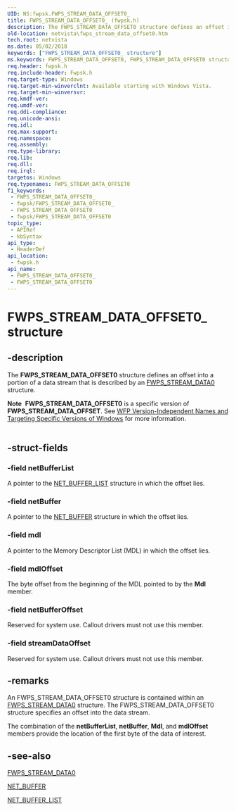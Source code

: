 ```yaml
---
UID: NS:fwpsk.FWPS_STREAM_DATA_OFFSET0_
title: FWPS_STREAM_DATA_OFFSET0_ (fwpsk.h)
description: The FWPS_STREAM_DATA_OFFSET0 structure defines an offset into a portion of a data stream that is described by an FWPS_STREAM_DATA0 structure.Note  FWPS_STREAM_DATA_OFFSET0 is a specific version of FWPS_STREAM_DATA_OFFSET.
old-location: netvista\fwps_stream_data_offset0.htm
tech.root: netvista
ms.date: 05/02/2018
keywords: ["FWPS_STREAM_DATA_OFFSET0_ structure"]
ms.keywords: FWPS_STREAM_DATA_OFFSET0, FWPS_STREAM_DATA_OFFSET0 structure [Network Drivers Starting with Windows Vista], FWPS_STREAM_DATA_OFFSET0_, fwpsk/FWPS_STREAM_DATA_OFFSET0, netvista.fwps_stream_data_offset0, wfp_ref_3_struct_3_fwps_P-Z_dc4b9bc1-f92b-4318-9cf4-466047be22f2.xml
req.header: fwpsk.h
req.include-header: Fwpsk.h
req.target-type: Windows
req.target-min-winverclnt: Available starting with Windows Vista.
req.target-min-winversvr: 
req.kmdf-ver: 
req.umdf-ver: 
req.ddi-compliance: 
req.unicode-ansi: 
req.idl: 
req.max-support: 
req.namespace: 
req.assembly: 
req.type-library: 
req.lib: 
req.dll: 
req.irql: 
targetos: Windows
req.typenames: FWPS_STREAM_DATA_OFFSET0
f1_keywords:
 - FWPS_STREAM_DATA_OFFSET0_
 - fwpsk/FWPS_STREAM_DATA_OFFSET0_
 - FWPS_STREAM_DATA_OFFSET0
 - fwpsk/FWPS_STREAM_DATA_OFFSET0
topic_type:
 - APIRef
 - kbSyntax
api_type:
 - HeaderDef
api_location:
 - fwpsk.h
api_name:
 - FWPS_STREAM_DATA_OFFSET0_
 - FWPS_STREAM_DATA_OFFSET0
---
```


# FWPS_STREAM_DATA_OFFSET0_ structure


## -description

The <b>FWPS_STREAM_DATA_OFFSET0</b> structure defines an offset into a portion of a data stream that is
  described by an 
  <a href="/windows-hardware/drivers/ddi/fwpsk/ns-fwpsk-fwps_stream_data0_">FWPS_STREAM_DATA0</a> structure.
<div class="alert"><b>Note</b>  <b>FWPS_STREAM_DATA_OFFSET0</b> is a specific version of <b>FWPS_STREAM_DATA_OFFSET</b>. See <a href="/windows/desktop/FWP/wfp-version-independent-names-and-targeting-specific-versions-of-windows">WFP Version-Independent Names and Targeting Specific Versions of Windows</a> for more information.</div><div> </div>

## -struct-fields

### -field netBufferList

A pointer to the 
     <a href="/windows-hardware/drivers/ddi/nbl/ns-nbl-net_buffer_list">NET_BUFFER_LIST</a> structure in which the
     offset lies.

### -field netBuffer

A pointer to the 
     <a href="/windows-hardware/drivers/ddi/nbl/ns-nbl-net_buffer">NET_BUFFER</a> structure in which the offset
     lies.

### -field mdl

A pointer to the Memory Descriptor List (MDL) in which the offset lies.

### -field mdlOffset

The byte offset from the beginning of the MDL pointed to by the 
     <b>Mdl</b> member.

### -field netBufferOffset

Reserved for system use. Callout drivers must not use this member.

### -field streamDataOffset

Reserved for system use. Callout drivers must not use this member.

## -remarks

An FWPS_STREAM_DATA_OFFSET0 structure is contained within an 
    <a href="/windows-hardware/drivers/ddi/fwpsk/ns-fwpsk-fwps_stream_data0_">FWPS_STREAM_DATA0</a> structure. The
    FWPS_STREAM_DATA_OFFSET0 structure specifies an offset into the data stream.

The combination of the 
    <b>netBufferList</b>, 
    <b>netBuffer</b>, 
    <b>Mdl</b>, and 
    <b>mdlOffset</b> members provide the location of the first byte of the data of interest.

## -see-also

<a href="/windows-hardware/drivers/ddi/fwpsk/ns-fwpsk-fwps_stream_data0_">FWPS_STREAM_DATA0</a>



<a href="/windows-hardware/drivers/ddi/nbl/ns-nbl-net_buffer">NET_BUFFER</a>



<a href="/windows-hardware/drivers/ddi/nbl/ns-nbl-net_buffer_list">NET_BUFFER_LIST</a>

